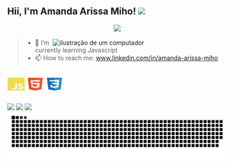 <h2> Hii, I'm Amanda Arissa Miho! <img src="https://media.giphy.com/media/mGcNjsfWAjY5AEZNw6/giphy.gif" width="50"></h2>


<p align="center">
  <a href="https://github.com/DenverCoder1/readme-typing-svg">
    <img src="https://readme-typing-svg.demolab.com/?lines=Always%20learning%20new%20things%20<3&font=Fira%20Code&center=true&width=440&height=45&color=FF79C6&vCenter=true&pause=1000&size=22" /></a>
</p>


<img src="https://raw.githubusercontent.com/MicaelliMedeiros/micaellimedeiros/master/image/computer-illustration.png" alt="ilustração de um computador" min-width="400px" max-
width="400px" width="400px" align="right">

>- 🌱 I’m currently learning Javascript
>- 📫 How to reach me: www.linkedin.com/in/amanda-arissa-miho


<div style="display: inline_block"><br>
  <img align="center" alt="Rafa-Js" height="30" width="40" src="https://raw.githubusercontent.com/devicons/devicon/master/icons/javascript/javascript-plain.svg">
  <img align="center" alt="Rafa-HTML" height="30" width="40" src="https://raw.githubusercontent.com/devicons/devicon/master/icons/html5/html5-original.svg">
  <img align="center" alt="Rafa-CSS" height="30" width="40" src="https://raw.githubusercontent.com/devicons/devicon/master/icons/css3/css3-original.svg">
</div>

 ##

 
 
<div> 
  <a href="https://www.youtube.com/@Mi1Ho/UC_-uuuZbY0AAt9CViNzvc-Q" target="_blank"><img src="https://img.shields.io/badge/YouTube-FF0000?style=for-the-badge&logo=youtube&logoColor=white" target="_blank"></a>
  <a href="https://instagram.com/amanda.ariss" target="_blank"><img src="https://img.shields.io/badge/-Instagram-%23E4405F?style=for-the-badge&logo=instagram&logoColor=white" target="_blank"></a>
  <a href="https://www.linkedin.com/in/amanda-arissa-mizutani-horigoshi-13a8042aa/)" target="_blank"><img src="https://img.shields.io/badge/-LinkedIn-%230077B5?style=for-the-badge&logo=linkedin&logoColor=white" target="_blank"></a> 

  
<picture>
  <source media="(prefers-color-scheme: dark)" srcset="https://raw.githubusercontent.com/amandamiho/amandamiho/output/github-contribution-grid-snake-dark.svg">
  <source media="(prefers-color-scheme: light)" srcset="https://raw.githubusercontent.com/amandamiho/amandamiho/output/github-contribution-grid-snake.svg">
  <img alt="github contribution grid snake animation" src="https://raw.githubusercontent.com/amandamiho/amandamiho/output/github-contribution-grid-snake.svg">
</picture>

</div>




